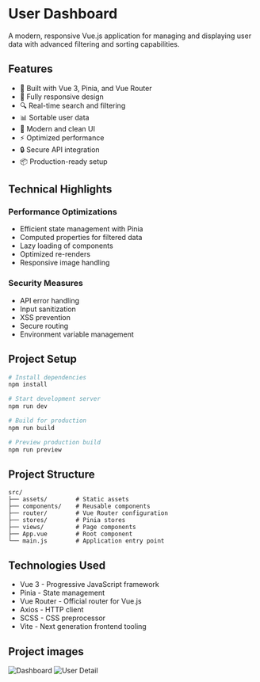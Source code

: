 # User Dashboard

A modern, responsive Vue.js application for managing and displaying user data with advanced filtering and sorting capabilities.

## Features

- 🚀 Built with Vue 3, Pinia, and Vue Router
- 📱 Fully responsive design
- 🔍 Real-time search and filtering
- 📊 Sortable user data
- 🎨 Modern and clean UI
- ⚡ Optimized performance
- 🔒 Secure API integration
- 📦 Production-ready setup

## Technical Highlights

### Performance Optimizations
- Efficient state management with Pinia
- Computed properties for filtered data
- Lazy loading of components
- Optimized re-renders
- Responsive image handling

### Security Measures
- API error handling
- Input sanitization
- XSS prevention
- Secure routing
- Environment variable management

## Project Setup

```bash
# Install dependencies
npm install

# Start development server
npm run dev

# Build for production
npm run build

# Preview production build
npm run preview
```

## Project Structure

```
src/
├── assets/        # Static assets
├── components/    # Reusable components
├── router/        # Vue Router configuration
├── stores/        # Pinia stores
├── views/         # Page components
├── App.vue        # Root component
└── main.js        # Application entry point
```

## Technologies Used

- Vue 3 - Progressive JavaScript framework
- Pinia - State management
- Vue Router - Official router for Vue.js
- Axios - HTTP client
- SCSS - CSS preprocessor
- Vite - Next generation frontend tooling

## Project images
![Dashboard](https://github.com/user-attachments/assets/22b055aa-18c1-476e-ad85-abfe7d6544d7)
![User Detail](https://github.com/user-attachments/assets/422edde0-5e11-4c52-9a26-e1ecd58994f0)

